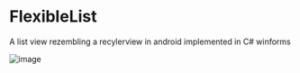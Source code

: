 # FlexibleList
A list view rezembling a recylerview in android implemented in C# winforms

![image](https://user-images.githubusercontent.com/22516895/37312074-aa03fc9a-265a-11e8-8385-b375b22c0101.png)

